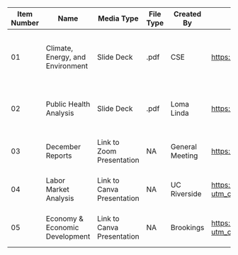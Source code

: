 | Item Number | Name                             | Media Type                 | File Type | Created By      | Online Link                                                                                                                                             | File Name                                                  | Notes                                         |
|-------------|----------------------------------|----------------------------|-----------|-----------------|---------------------------------------------------------------------------------------------------------------------------------------------------------|------------------------------------------------------------|-----------------------------------------------|
| 01          | Climate, Energy, and Environment | Slide Deck                 | .pdf      | CSE             | https://www.canva.com/design/DAF1wxza8ew/-Tzpufos6p5g3pyTKoGogQ/view                                                                                    | 01 - Climate, Energy, and Environment Slide Deck - CSE.pdf |                                               |
| 02          | Public Health Analysis           | Slide Deck                 | .pdf      | Loma Linda      | https://drive.google.com/file/d/18BI13FgxsevkWTOYNTCrY5DCqpqZqOFi/view                                                                                  | 02 - Public Health Slide Deck - Loma Linda.pdf             |                                               |
| 03          | December Reports                 | Link to Zoom Presentation  | NA        | General Meeting | https://us02web.zoom.us/rec/share/WXz1CdONt5zwVTfzjvKr2x4v6hLe3uRF7Gz2Ks4x0yMvkOhz3guSUjDT7t98jtWj.fWdB7_yT96qM9LiX                                     | No file, see Online Link                                   | Passcode to view presentation: Y4!S4k$B       |
| 04          | Labor Market Analysis            | Link to Canva Presentation | NA        | UC Riverside    | https://www.canva.com/design/DAF1vxS99bU/C-mRbGCKyjTuEKjK_eliaQ/view?utm_content=DAF1vxS99bU&utm_campaign=designshare&utm_medium=link&utm_source=viewer | No file, see Online Link                                   | No PDF copy to preserve original presentation |
| 05          | Economy & Economic Development   | Link to Canva Presentation | NA        | Brookings       | https://www.canva.com/design/DAFvfPyrmmc/47i9FSTd2keXXuY4lpBBKg/view?utm_content=DAFvfPyrmmc&utm_campaign=designshare&utm_medium=link&utm_source=editor | No file, see Online Link                                   | No PDF copy to preserve original presentation |